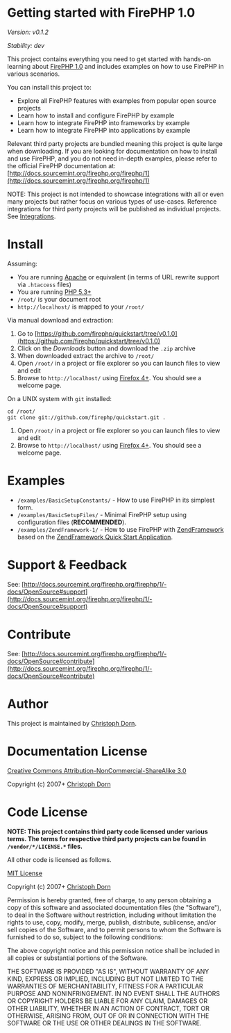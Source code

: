 Getting started with FirePHP 1.0
================================

*Version: v0.1.2*

*Stability: dev*

This project contains everything you need to get started with hands-on learning about [FirePHP 1.0](http://docs.sourcemint.org/firephp.org/firephp/1) 
and includes examples on how to use FirePHP in various scenarios.

You can install this project to:

  * Explore all FirePHP features with examples from popular open source projects
  * Learn how to install and configure FirePHP by example
  * Learn how to integrate FirePHP into frameworks by example
  * Learn how to integrate FirePHP into applications by example

Relevant third party projects are bundled meaning this project is quite large when downloading. If you are looking for documentation
on how to install and use FirePHP, and you do not need in-depth examples, please refer to the official
FirePHP documentation at: [http://docs.sourcemint.org/firephp.org/firephp/1](http://docs.sourcemint.org/firephp.org/firephp/1)

NOTE: This project is not intended to showcase integrations with all or even many projects but rather focus on
various types of use-cases. Reference integrations for third party projects will be published as individual projects.
See [Integrations](http://docs.sourcemint.org/firephp.org/firephp/1/-docs/Integrations).


Install
=======

Assuming:

  * You are running [Apache](http://httpd.apache.org/) or equivalent (in terms of URL rewrite support via `.htaccess` files)
  * You are running [PHP 5.3+](http://php.net/)
  * `/root/` is your document root
  * `http://localhost/` is mapped to your `/root/`

Via manual download and extraction:

  1. Go to [https://github.com/firephp/quickstart/tree/v0.1.0](https://github.com/firephp/quickstart/tree/v0.1.0)
  2. Click on the *Downloads* button and download the `.zip` archive
  3. When downloaded extract the archive to `/root/`
  4. Open `/root/` in a project or file explorer so you can launch files to view and edit
  5. Browse to `http://localhost/` using [Firefox 4+](http://www.mozilla.com/en-US/firefox/new/). You should see a welcome page.

On a UNIX system with `git` installed:

    cd /root/
    git clone git://github.com/firephp/quickstart.git .

  1. Open `/root/` in a project or file explorer so you can launch files to view and edit
  2. Browse to `http://localhost/` using [Firefox 4+](http://www.mozilla.com/en-US/firefox/new/). You should see a welcome page.


Examples
========

  * `/examples/BasicSetupConstants/` - How to use FirePHP in its simplest form.
  * `/examples/BasicSetupFiles/` - Minimal FirePHP setup using configuration files (**RECOMMENDED**).
  * `/examples/ZendFramework-1/` - How to use FirePHP with [ZendFramework](http://framework.zend.com/) based on
    the [ZendFramework Quick Start Application](http://framework.zend.com/manual/en/learning.quickstart.html).


Support & Feedback
==================

See: [http://docs.sourcemint.org/firephp.org/firephp/1/-docs/OpenSource#support](http://docs.sourcemint.org/firephp.org/firephp/1/-docs/OpenSource#support)


Contribute
==========

See: [http://docs.sourcemint.org/firephp.org/firephp/1/-docs/OpenSource#contribute](http://docs.sourcemint.org/firephp.org/firephp/1/-docs/OpenSource#contribute)


Author
======

This project is maintained by [Christoph Dorn](http://www.christophdorn.com/).


Documentation License
=====================

[Creative Commons Attribution-NonCommercial-ShareAlike 3.0](http://creativecommons.org/licenses/by-nc-sa/3.0/)

Copyright (c) 2007+ [Christoph Dorn](http://www.christophdorn.com/)


Code License
============

**NOTE: This project contains third party code licensed under various terms. The terms
for respective third party projects can be found in `/vendor/*/LICENSE.*` files.**

All other code is licensed as follows.

[MIT License](http://www.opensource.org/licenses/mit-license.php)

Copyright (c) 2007+ [Christoph Dorn](http://www.christophdorn.com/)

Permission is hereby granted, free of charge, to any person obtaining a copy
of this software and associated documentation files (the "Software"), to deal
in the Software without restriction, including without limitation the rights
to use, copy, modify, merge, publish, distribute, sublicense, and/or sell
copies of the Software, and to permit persons to whom the Software is
furnished to do so, subject to the following conditions:

The above copyright notice and this permission notice shall be included in
all copies or substantial portions of the Software.

THE SOFTWARE IS PROVIDED "AS IS", WITHOUT WARRANTY OF ANY KIND, EXPRESS OR
IMPLIED, INCLUDING BUT NOT LIMITED TO THE WARRANTIES OF MERCHANTABILITY,
FITNESS FOR A PARTICULAR PURPOSE AND NONINFRINGEMENT. IN NO EVENT SHALL THE
AUTHORS OR COPYRIGHT HOLDERS BE LIABLE FOR ANY CLAIM, DAMAGES OR OTHER
LIABILITY, WHETHER IN AN ACTION OF CONTRACT, TORT OR OTHERWISE, ARISING FROM,
OUT OF OR IN CONNECTION WITH THE SOFTWARE OR THE USE OR OTHER DEALINGS IN
THE SOFTWARE.
